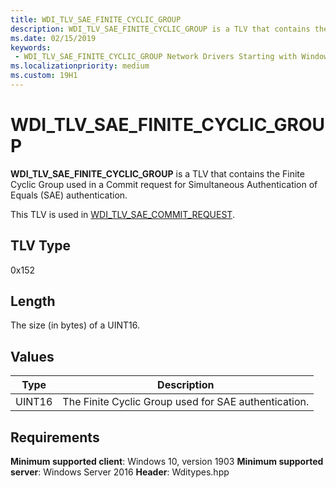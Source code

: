 ```yaml
---
title: WDI_TLV_SAE_FINITE_CYCLIC_GROUP
description: WDI_TLV_SAE_FINITE_CYCLIC_GROUP is a TLV that contains the Finite Cyclic Group used in a Commit request for Simultaneous Authentication of Equals (SAE) authentication.
ms.date: 02/15/2019
keywords:
 - WDI_TLV_SAE_FINITE_CYCLIC_GROUP Network Drivers Starting with Windows Vista
ms.localizationpriority: medium
ms.custom: 19H1
---
```


# WDI_TLV_SAE_FINITE_CYCLIC_GROUP

**WDI_TLV_SAE_FINITE_CYCLIC_GROUP** is a TLV that contains the Finite Cyclic Group used in a Commit request for Simultaneous Authentication of Equals (SAE) authentication.

This TLV is used in [WDI_TLV_SAE_COMMIT_REQUEST](wdi-tlv-sae-commit-request.md).

## TLV Type

0x152

## Length

The size (in bytes) of a UINT16.

## Values

| Type | Description |
| --- | --- |
| UINT16 | The Finite Cyclic Group used for SAE authentication. |

## Requirements

**Minimum supported client**: Windows 10, version 1903
**Minimum supported server**: Windows Server 2016
**Header**: Wditypes.hpp
